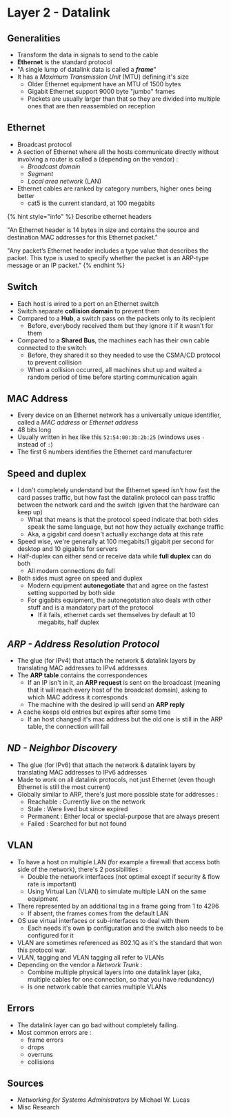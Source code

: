 # Layer 2 - Datalink

## Generalities

* Transform the data in signals to send to the cable
* **Ethernet** is the standard protocol
* "A single lump of datalink data is called a _**frame**_"
* It has a _Maximum Transmission Unit_ \(MTU\) defining it's size
  * Older Ethernet equipment have an MTU of 1500 bytes
  * Gigabit Ethernet support 9000 byte "jumbo" frames
  * Packets are usually larger than that so they are divided into multiple ones that are then reassembled on reception

## Ethernet

* Broadcast protocol
* A section of Ethernet where all the hosts communicate directly without involving a router is called a \(depending on the vendor\) :
  * _Broadcast domain_
  * _Segment_ 
  * _Local area network_ \(LAN\)
* Ethernet cables are ranked by category numbers, higher ones being better
  * cat5 is the current standard, at 100 megabits

{% hint style="info" %}
Describe ethernet headers

"An Ethernet header is 14 bytes in size and contains the source and destination MAC addresses for this Ethernet packet."

"Any packet’s Ethernet header includes a type value that describes the packet. This type is used to specify whether the packet is an ARP-type message or an IP packet."
{% endhint %}

## Switch

* Each host is wired to a port on an Ethernet switch
* Switch separate **collision domain** to prevent them
* Compared to a **Hub**, a switch pass on the packets only to its recipient
  * Before, everybody received them but they ignore it if it wasn't for them
* Compared to a **Shared Bus**, the machines each has their own cable connected to the switch
  * Before, they shared it so they needed to use the CSMA/CD protocol to prevent collision
  * When a collision occurred, all machines shut up and waited a random period of time before starting communication again

## MAC Address

* Every device on an Ethernet network has a universally unique identifier, called a _MAC address_ or _Ethernet address_
* 48 bits long
* Usually written in hex like this `52:54:00:3b:2b:25` \(windows uses `-` instead of `:`\)
* The first 6 numbers identifies the Ethernet card manufacturer

## Speed and duplex

* I don't completely understand but the Ethernet speed isn't how fast the card passes traffic, but how fast the datalink protocol can pass traffic between the network card and the switch \(given that the hardware can keep up\)
  * What that means is that the protocol speed indicate that both sides speak the same language, but not how they actually exchange traffic
  * Aka, a gigabit card doesn't actually exchange data at this rate
* Speed wise, we're generally at 100 megabits/1 gigabit per second for desktop and 10 gigabits for servers
* Half-duplex can either send or receive data while **full duplex** can do both
  * All modern connections do full
* Both sides must agree on speed and duplex
  * Modern equipment **autonegotiate** that and agree on the fastest setting supported by both side
  * For gigabits equipment, the autonegotation also deals with other stuff and is a mandatory part of the protocol
    * If it fails, ethernet cards set themselves by default at 10 megabits, half duplex

## _ARP - Address Resolution Protocol_

* The glue \(for IPv4\) that attach the network & datalink layers by translating MAC addresses to IPv4 addresses
* The **ARP table** contains the correspondences
  * If an IP isn't in it, an **ARP request** is sent on the broadcast \(meaning that it will reach every host of the broadcast domain\), asking to which MAC address it corresponds
  * The machine with the desired ip will send an **ARP reply**
* A cache keeps old entries but expires after some time
  * If an host changed it's mac address but the old one is still in the ARP table, the connection will fail

## _ND - Neighbor Discovery_ 

* The glue \(for IPv6\) that attach the network & datalink layers by translating MAC addresses to IPv6 addresses
* Made to work on all datalink protocols, not just Ethernet \(even though Ethernet is still the most current\)
* Globally similar to ARP, there's just more possible state for addresses :
  * Reachable : Currently live on the network
  * Stale : Were lived but since expired
  * Permanent : Either local or special-purpose that are always present
  * Failed : Searched for but not found

## VLAN

* To have a host on multiple LAN \(for example a firewall that access both side of the network\), there's 2 possibilities :
  * Double the network interfaces \(not optimal except if security & flow rate is important\)
  * Using Virtual Lan \(VLAN\) to simulate multiple LAN on the same equipment
* There represented by an additional tag in a frame going from 1 to 4296
  * If absent, the frames comes from the default LAN
* OS use virtual interfaces or sub-interfaces to deal with them
  * Each needs it's own ip configuration and the switch also needs to be configured for it
* VLAN are sometimes referenced as 802.1Q as it's the standard that won this protocol war.
* VLAN, tagging and VLAN tagging all refer to VLANs
* Depending on the vendor a _Network Trunk_ :
  * Combine multiple physical layers into one datalink layer \(aka, multiple cables for one connection, so that you have redundancy\)
  * Is one network cable that carries multiple VLANs

## Errors

* The datalink layer can go bad without completely failing.
* Most common errors are :
  * frame errors
  * drops
  * overruns
  * collisions

## Sources

* _Networking for Systems Administrators_ by Michael W. Lucas
* Misc Research

